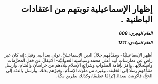 <h1 dir="rtl">إظهار الإسماعيلية توبتهم من اعتقادات الباطنية .</h1>

<h5 dir="rtl">العام الهجري:  608

العام الميلادي: 1211

</h5>

<p dir="rtl">أظهر الإسماعيليَّةُ- ومقَدَّمُهم جلالُ الدين الإسماعيليُّ، تولى بعد أبيه, وقيل: إنه كان غير راضٍ عن ممارساتِ أبيه أعلى محمد وسياستِه العدوانيَّة- الانتِقالَ عن فعل المحرَّمات واستحلالِها، وأمَرَ بإقامة الصلواتِ وشرائِعِ الإسلامِ ببلادهم من خراسان والشام، وأرسل مقدُّمُهم رسلًا إلى الخليفة، وغيره من ملوك الإسلام، يخبِرُهم بذلك، وأرسل والدتَه إلى الحجِّ، فأُكرِمَت ببغدادَ إكرامًا عظيمًا، وكذلك بطريقِ مكَّةَ.</p></br>
